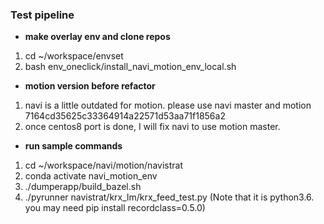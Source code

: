### Test pipeline

- **make overlay env and clone repos**
1. cd ~/workspace/envset
2. bash env\_oneclick/install\_navi\_motion\_env\_local.sh

- **motion version before refactor**
1. navi is a little outdated for motion. please use navi master and motion 7164cd35625c33364914a22571d53aa71f1856a2
2. once centos8 port is done, I will fix navi to use motion master.

- **run sample commands**
1. cd ~/workspace/navi/motion/navistrat
2. conda activate navi\_motion\_env
3. ./dumperapp/build\_bazel.sh
4. ./pyrunner navistrat/krx\_lm/krx\_feed\_test.py (Note that it is python3.6. you may need pip install recordclass=0.5.0)
